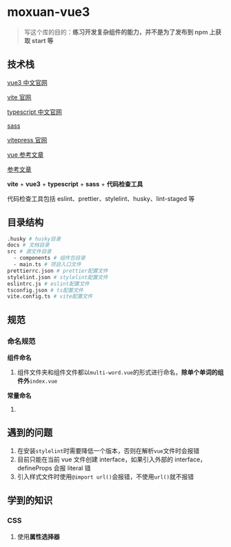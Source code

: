 # moxuan-vue3

> 写这个库的目的：**练习开发复杂组件的能力，并不是为了发布到 npm 上获取 start 等**

## 技术栈

[vue3 中文官网](https://v3.cn.vuejs.org/)

[vite 官网](https://vitejs.dev/)

[typescript 中文官网](https://www.tslang.cn/docs/handbook/basic-types.html)

[sass](https://sass-lang.com/guide)

[vitepress 官网](https://vitepress.vuejs.org/)

[vue 参考文章](https://segmentfault.com/a/1190000039680245)

[参考文章](https://vueschool.io/articles/vuejs-tutorials/eslint-and-prettier-with-vite-and-vue-js-3/)

**vite** + **vue3** + **typescript** + **sass** + **代码检查工具**

代码检查工具包括 eslint、prettier、stylelint、husky、lint-staged 等

## 目录结构

```bash
.husky # husky目录
docs # 文档目录
src # 源文件目录
  - components # 组件包目录
  - main.ts # 项目入口文件
prettierrc.json # prettier配置文件
stylelint.json # stylelint配置文件
eslintrc.js # eslint配置文件
tsconfig.json # ts配置文件
vite.config.ts # vite配置文件
```

## 规范

### 命名规范

**组件命名**

1. 组件文件夹和组件文件都以`multi-word.vue`的形式进行命名，**除单个单词的组件外**`index.vue`

**常量命名**

1.

## 遇到的问题

1. 在安装`stylelint`时需要降低一个版本，否则在解析`vue`文件时会报错
2. 目前只能在当前 vue 文件创建 interface，如果引入外部的 interface，defineProps 会报 literal 错
3. 引入样式文件时使用`@import url()`会报错，不使用`url()`就不报错

## 学到的知识

### CSS

1. 使用**属性选择器**
